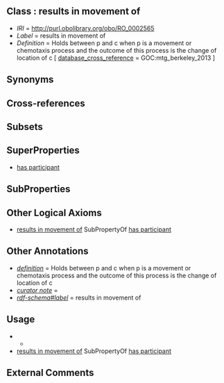 
## Class : results in movement of

 * *IRI* = http://purl.obolibrary.org/obo/RO_0002565
 * *Label* = results in movement of
 * *Definition* = Holds between p and c when p is a movement or chemotaxis process and the outcome of this process is the change of location of c [ [database_cross_reference](../../ef/oboInOwl#hasDbXref.md) = GOC:mtg_berkeley_2013 ]

## Synonyms


## Cross-references


## Subsets


## SuperProperties

 * [has participant](../../RO/57/RO_0000057.md)

## SubProperties


## Other Logical Axioms

 * [results in movement of](../../RO/65/RO_0002565.md) SubPropertyOf [has participant](../../RO/57/RO_0000057.md)

## Other Annotations

 * *[definition](../../IAO/15/IAO_0000115.md)* = Holds between p and c when p is a movement or chemotaxis process and the outcome of this process is the change of location of c
 * *[curator note](../../IAO/32/IAO_0000232.md)* = 
 * *[rdf-schema#label](../../el/rdf-schema#label.md)* = results in movement of

## Usage

 * -
 * [results in movement of](../../RO/65/RO_0002565.md) SubPropertyOf [has participant](../../RO/57/RO_0000057.md)

## External Comments

